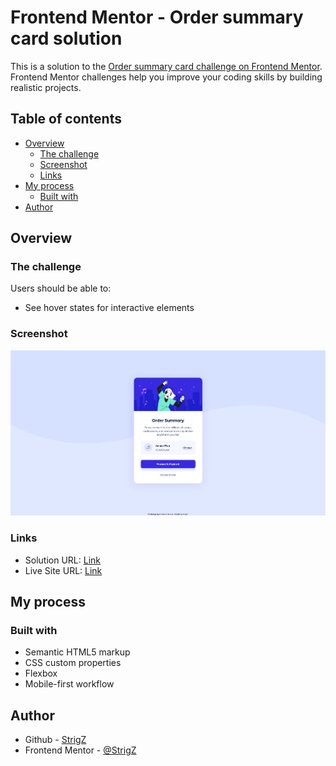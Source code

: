 # Frontend Mentor - Order summary card solution

This is a solution to the [Order summary card challenge on Frontend Mentor](https://www.frontendmentor.io/challenges/order-summary-component-QlPmajDUj). Frontend Mentor challenges help you improve your coding skills by building realistic projects. 

## Table of contents

- [Overview](#overview)
  - [The challenge](#the-challenge)
  - [Screenshot](#screenshot)
  - [Links](#links)
- [My process](#my-process)
  - [Built with](#built-with)
- [Author](#author)


## Overview

### The challenge

Users should be able to:

- See hover states for interactive elements

### Screenshot

![](./screenshot.jpg)

### Links

- Solution URL: [Link](https://www.frontendmentor.io/solutions/order-summary-card-solution-using-css3-and-html5-DtdJvvJvb)
- Live Site URL: [Link](https://strigz.github.io/Order-summary-component-challenge/)

## My process

### Built with

- Semantic HTML5 markup
- CSS custom properties
- Flexbox
- Mobile-first workflow

## Author

- Github - [StrigZ](https://github.com/StrigZ)
- Frontend Mentor - [@StrigZ](https://www.frontendmentor.io/profile/StrigZ) 
